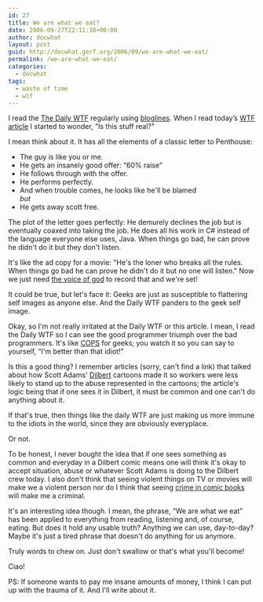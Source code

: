 ```yaml
---
id: 27
title: We are what we eat?
date: 2006-09-27T22:11:10+00:00
author: docwhat
layout: post
guid: http://docwhat.gerf.org/2006/09/we-are-what-we-eat/
permalink: /we-are-what-we-eat/
categories:
  - docwhat
tags:
  - waste of time
  - wtf
---
```

I read the [The Daily WTF](http://thedailywtf.com/) regularly using [bloglines](http://bloglines.com/). When I read today’s [WTF article](http://thedailywtf.com/forums/thread/93418.aspx) I started to wonder, "Is this stuff real?"

I mean think about it. It has all the elements of a classic letter to Penthouse:

-   The guy is like you or me.
-   He gets an insanely good offer: “60% raise”
-   He follows through with the offer.
-   He performs perfectly.
-   And when trouble comes, he looks like he'll be blamed  
    *but*
-   He gets away scott free.

The plot of the letter goes perfectly: He demurely declines the job but is eventually coaxed into taking the job. He does all his work in C\# instead of the language everyone else uses, Java. When things go bad, he can prove he didn't do it but they don't listen.

It's like the ad copy for a movie: "He's the loner who breaks all the rules. When things go bad he can prove he didn't do it but no one will listen." Now we just need [the voice of god](http://en.wikipedia.org/wiki/Don_LaFontaine) to record that and we're set!

It could be true, but let's face it: Geeks are just as susceptible to flattering self images as anyone else. And the Daily WTF panders to the geek self image.

Okay, so I'm not really irritated at the Daily WTF or this article. I mean, I read the Daily WTF so I can see the good programmer triumph over the bad programmers. It's like [COPS](http://en.wikipedia.org/wiki/COPS) for geeks; you watch it so you can say to yourself, “I'm better than that idiot!”

Is this a good thing? I remember articles (sorry, can't find a link) that talked about how Scott Adams' [Dilbert](http://en.wikipedia.org/wiki/Dilbert) cartoons made it so workers were less likely to stand up to the abuse represented in the cartoons; the article's logic being that if one sees it in Dilbert, it must be common and one can't do anything about it.

If that's true, then things like the daily WTF are just making us more immune to the idiots in the world, since they are obviously everyplace.

Or not.

To be honest, I never bought the idea that if one sees something as common and everyday in a Dilbert comic means one will think it's okay to accept situation, abuse or whatever Scott Adams is doing to the Dilbert crew today. I also don't think that seeing violent things on TV or movies will make we a violent person nor do I think that seeing [crime in comic books](http://en.wikipedia.org/wiki/Comics_Code_Authority) will make me a criminal.

It's an interesting idea though. I mean, the phrase, “We are what we eat” has been applied to everything from reading, listening and, of course, eating. But does it hold any usable truth? Anything we can use, day-to-day? Maybe it's just a tired phrase that doesn't do anything for us anymore.

Truly words to chew on. Just don't swallow or that's what you'll become!

Ciao!

PS: If someone wants to pay me insane amounts of money, I think I can put up with the trauma of it. And I'll write about it.
